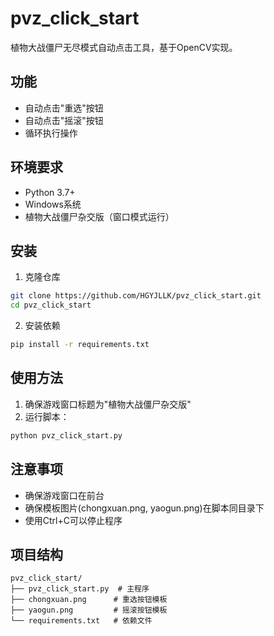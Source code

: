 # pvz_click_start

植物大战僵尸无尽模式自动点击工具，基于OpenCV实现。

## 功能
- 自动点击"重选"按钮
- 自动点击"摇滚"按钮
- 循环执行操作

## 环境要求
- Python 3.7+
- Windows系统
- 植物大战僵尸杂交版（窗口模式运行）

## 安装
1. 克隆仓库
```bash
git clone https://github.com/HGYJLLK/pvz_click_start.git
cd pvz_click_start
```

2. 安装依赖
```bash
pip install -r requirements.txt
```

## 使用方法
1. 确保游戏窗口标题为"植物大战僵尸杂交版"
2. 运行脚本：
```bash
python pvz_click_start.py
```

## 注意事项
- 确保游戏窗口在前台
- 确保模板图片(chongxuan.png, yaogun.png)在脚本同目录下
- 使用Ctrl+C可以停止程序

## 项目结构
```
pvz_click_start/
├── pvz_click_start.py  # 主程序
├── chongxuan.png      # 重选按钮模板
├── yaogun.png         # 摇滚按钮模板
└── requirements.txt   # 依赖文件
```